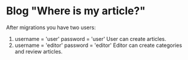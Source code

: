 # Blog "Where is my article?"

After migrations you have two users:
1) username = 'user'
   password = 'user'
   User can create articles.
2) username = 'editor'
   password = 'editor'
   Editor can create categories and review articles.